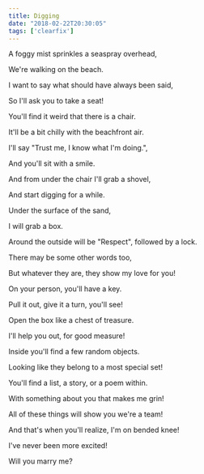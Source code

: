 ```yaml
---
title: Digging
date: "2018-02-22T20:30:05"
tags: ['clearfix']
---
```


A foggy mist sprinkles a seaspray overhead,

We're walking on the beach.

I want to say what should have always been said,

So I'll ask you to take a seat!

You'll find it weird that there is a chair.

It'll be a bit chilly with the beachfront air.

I'll say "Trust me, I know what I'm doing.",

And you'll sit with a smile.

And from under the chair I'll grab a shovel,

And start digging for a while.

Under the surface of the sand,

I will grab a box.

Around the outside will be "Respect", followed by a lock.

There may be some other words too,

But whatever they are, they show my love for you!

On your person, you'll have a key.

Pull it out, give it a turn, you'll see!

Open the box like a chest of treasure.

I'll help you out, for good measure!

Inside you'll find a few random objects.

Looking like they belong to a most special set!

You'll find a list, a story, or a poem within.

With something about you that makes me grin!

All of these things will show you we're a team!

And that's when you'll realize, I'm on bended knee!

I've never been more excited!

Will you marry me?

